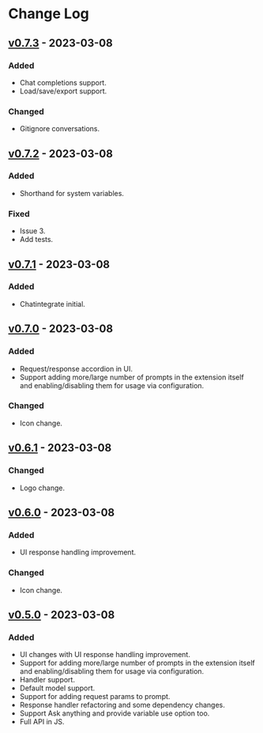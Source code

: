 # Change Log

## [v0.7.3] - 2023-03-08

### Added

- Chat completions support.
- Load/save/export support.

### Changed

- Gitignore conversations.

## [v0.7.2] - 2023-03-08

### Added

- Shorthand for system variables.

### Fixed

- Issue 3.
- Add tests.

## [v0.7.1] - 2023-03-08

### Added

- Chatintegrate initial.

## [v0.7.0] - 2023-03-08

### Added

- Request/response accordion in UI.
- Support adding more/large number of prompts in the extension itself and enabling/disabling them for usage via configuration.

### Changed

- Icon change.

## [v0.6.1] - 2023-03-08

### Changed

- Logo change.

## [v0.6.0] - 2023-03-08

### Added

- UI response handling improvement.

### Changed

- Icon change.

## [v0.5.0] - 2023-03-08

### Added

- UI changes with UI response handling improvement.
- Support for adding more/large number of prompts in the extension
  itself and enabling/disabling them for usage via configuration.
- Handler support.
- Default model support.
- Support for adding request params to prompt.
- Response handler refactoring and some dependency changes.
- Support Ask anything and provide variable use option too.
- Full API in JS.

[v0.7.3]: https://github.com/ppipada/vscode-flexigpt/compare/v0.7.2...v0.7.3
[v0.7.2]: https://github.com/ppipada/vscode-flexigpt/compare/v0.7.1...v0.7.2
[v0.7.1]: https://github.com/ppipada/vscode-flexigpt/compare/v0.7.0...v0.7.1
[v0.7.0]: https://github.com/ppipada/vscode-flexigpt/compare/v0.6.1...v0.7.0
[v0.6.1]: https://github.com/ppipada/vscode-flexigpt/compare/v0.6.0...v0.6.1
[v0.6.0]: https://github.com/ppipada/vscode-flexigpt/compare/v0.5.0...v0.6.0
[v0.5.0]: https://github.com/ppipada/vscode-flexigpt/compare/v0.4.9...v0.5.0

